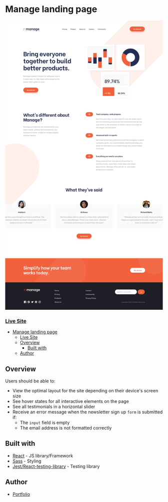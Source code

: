 # Manage landing page

![](./public/preview.jpg)

### [Live Site](url)

- [Manage landing page](#manage-landing-page)
  - [Live Site](#live-site)
  - [Overview](#overview)
    - [Built with](#built-with)
  - [Author](#author)

## Overview

Users should be able to:

- View the optimal layout for the site depending on their device's screen size
- See hover states for all interactive elements on the page
- See all testimonials in a horizontal slider
- Receive an error message when the newsletter sign up `form` is submitted if:
  - The `input` field is empty
  - The email address is not formatted correctly

## Built with

- [React](https://react.dev/) - JS library/Framework
- [Sass](https://sass-lang.com/) - Styling
- [Jest/React-testing-library](https://testing-library.com/docs/react-testing-library/intro/) - Testing library

## Author

- [Portfolio](https://portfolio-selly361.vercel.app/)
